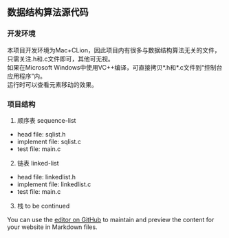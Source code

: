 ﻿## 数据结构算法源代码

### 开发环境  
  本项目开发环境为Mac+CLion，因此项目内有很多与数据结构算法无关的文件，只需关注.h和.c文件即可，其他可无视。  
  如果在Microsoft Windows中使用VC++编译，可直接拷贝*.h和*.c文件到“控制台应用程序”内。  
  运行时可以查看元素移动的效果。

### 项目结构  

1. 顺序表 sequence-list
- head file:      sqlist.h
- implement file: sqlist.c
- test file:      main.c

2. 链表 linked-list
- head file:      linkedlist.h
- implement file: linkedlist.c
- test file:      main.c

3. 栈 to be continued




You can use the [editor on GitHub](https://github.com/houor/data-structure/edit/master/README.md) to maintain and preview the content for your website in Markdown files.
